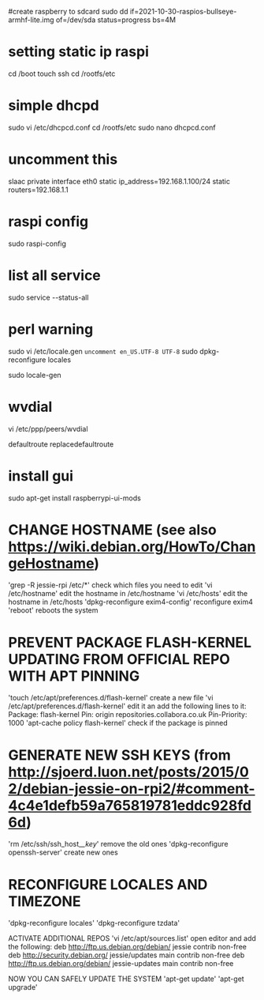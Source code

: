 #create raspberry to sdcard
sudo dd if=2021-10-30-raspios-bullseye-armhf-lite.img of=/dev/sda status=progress bs=4M

# setting static ip raspi
cd /boot
touch ssh
cd /rootfs/etc

# simple dhcpd
sudo vi /etc/dhcpcd.conf
cd /rootfs/etc
sudo nano dhcpcd.conf
# uncomment this
slaac private
interface eth0
static ip_address=192.168.1.100/24
static routers=192.168.1.1

# raspi config
sudo raspi-config

# list all service
sudo service --status-all

# perl warning
sudo vi /etc/locale.gen
`uncomment en_US.UTF-8 UTF-8`
sudo dpkg-reconfigure locales

sudo locale-gen

# wvdial
vi /etc/ppp/peers/wvdial

defaultroute
replacedefaultroute


# install gui
sudo apt-get install raspberrypi-ui-mods


# CHANGE HOSTNAME (see also https://wiki.debian.org/HowTo/ChangeHostname)
'grep -R jessie-rpi /etc/*' check which files you need to edit
'vi /etc/hostname' edit the hostname in /etc/hostname
'vi /etc/hosts' edit the hostname in /etc/hosts
'dpkg-reconfigure exim4-config' reconfigure exim4
'reboot' reboots the system



# PREVENT PACKAGE FLASH-KERNEL UPDATING FROM OFFICIAL REPO WITH APT PINNING
'touch /etc/apt/preferences.d/flash-kernel' create a new file
'vi /etc/apt/preferences.d/flash-kernel' edit it an add the following lines to it:
Package: flash-kernel
Pin: origin repositories.collabora.co.uk
Pin-Priority: 1000
'apt-cache policy flash-kernel' check if the package is pinned

# GENERATE NEW SSH KEYS (from http://sjoerd.luon.net/posts/2015/02/debian-jessie-on-rpi2/#comment-4c4e1defb59a765819781eddc928fd6d)
'rm /etc/ssh/ssh_host_*_key*' remove the old ones
'dpkg-reconfigure openssh-server' create new ones

# RECONFIGURE LOCALES AND TIMEZONE
'dpkg-reconfigure locales'
'dpkg-reconfigure tzdata'

ACTIVATE ADDITIONAL REPOS
'vi /etc/apt/sources.list' open editor and add the following:
deb http://ftp.us.debian.org/debian/ jessie contrib non-free
deb http://security.debian.org/ jessie/updates main contrib non-free
deb http://ftp.us.debian.org/debian/ jessie-updates main contrib non-free

NOW YOU CAN SAFELY UPDATE THE SYSTEM
'apt-get update'
'apt-get upgrade'
